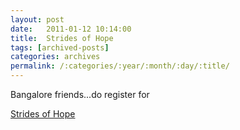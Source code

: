 ```yaml
---
layout: post
date:	2011-01-12 10:14:00
title:  Strides of Hope
tags: [archived-posts]
categories: archives
permalink: /:categories/:year/:month/:day/:title/
---
```

Bangalore friends...do register for 

<a href="http://bangalore.citizenmatters.in/blogs/show_entry/2685-strides-of"> Strides of Hope </a>
